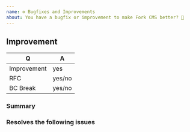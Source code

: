 ```yaml
---
name: ⚙ Bugfixes and Improvements
about: You have a bugfix or improvement to make Fork CMS better? 🎁
---
```


## Improvement

<!-- Fill in the relevant information below to help triage your contribution. -->

| Q           | A      |
| ----------- | ------ |
| Improvement | yes    |
| RFC         | yes/no |
| BC Break    | yes/no |

### Summary

<!-- Provide a summary of the improvement you are submitting. -->

### Resolves the following issues

<!-- List the hashes of the issues that this pull request resolves if there are issues for it. -->
<!-- Use the following format: fixes #[issue_number] -->
